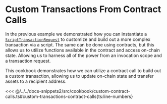 # Custom Transactions From Contract Calls

In the previous example we demonstrated how you can instantiate a [`ScriptTransactionRequest`](https://fuels-ts-docs-api.vercel.app/classes/_fuel_ts_account.ScriptTransactionRequest.html) to customize and build out a more complex transaction via a script. The same can be done using contracts, but this allows us to utilize functions available in the contract and access on-chain state. Allowing us to harness all of the power from an invocation scope and a transaction request.

This cookbook demonstrates how we can utilize a contract call to build out a custom transaction, allowing us to update on-chain state and transfer assets to a recipient address.

<<< @/../../docs-snippets2/src/cookbook/custom-contract-calls.ts#custom-transactions-contract-calls{ts:line-numbers}
